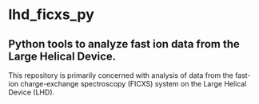 # lhd_ficxs_py

## Python tools to analyze fast ion data from the Large Helical Device.

This repository is primarily concerned with analysis of data from the fast-ion charge-exchange spectroscopy (FICXS) system on the Large Helical Device (LHD).